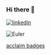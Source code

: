 ### Hi there 👋

[![linkedin](https://img.shields.io/badge/-@vkumbasar-313131?style=flat-square&labelColor=313131&logo=LinkedIn&logoColor=white&color=313131)](https://www.linkedin.com/in/vkumbasar/)  

![Euler](https://projecteuler.net/profile/vkumbasar.png)

[acclaim badges](https://www.youracclaim.com/users/volkan-kumbasar/badges)
